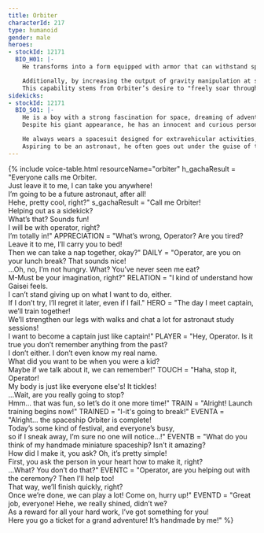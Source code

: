 ```yaml
---
title: Orbiter
characterId: 217
type: humanoid
gender: male
heroes:
- stockId: 12171
  BIO_H01: |-
    He transforms into a form equipped with armor that can withstand space debris and a parallel weapon featuring anti-gravity modules.       Gravity generators are installed on the chest, arms, and legs, allowing Orbiter to move freely even in low-gravity or zero-gravity        environments by manipulating gravitational fields.

    Additionally, by increasing the output of gravity manipulation at specific coordinates, they can attract or fix objects in place.
    This capability stems from Orbiter’s desire to "freely soar through space," reflecting their pure and straightforward enthusiasm for      adventure.
sidekicks:
- stockId: 12171
  BIO_S01: |-
    He is a boy with a strong fascination for space, dreaming of adventuring through the vastness of the cosmos.
    Despite his giant appearance, he has an innocent and curious personality, with his facial expressions on the face display changing        rapidly.

    He always wears a spacesuit designed for extravehicular activities, showing a strong resistance to removing it.
    Aspiring to be an astronaut, he often goes out under the guise of training and information gathering, turning his walks and playtime      into opportunities for exploration.
---
```


{% include voice-table.html resourceName="orbiter"
h_gachaResult = "Everyone calls me Orbiter.<br>Just leave it to me, I can take you anywhere!<br>I’m going to be a future astronaut, after all!<br>Hehe, pretty cool, right?"
s_gachaResult = "Call me Orbiter!<br>Helping out as a sidekick?<br>What’s that? Sounds fun!<br>I will be with operator, right?<br>I’m totally in!"
APPRECIATION = "What’s wrong, Operator? Are you tired?<br>Leave it to me, I’ll carry you to bed!<br>Then we can take a nap together, okay?"
DAILY = "Operator, are you on your lunch break? That sounds nice!<br>…Oh, no, I’m not hungry. What? You’ve never seen me eat?<br>M-Must be your imagination, right?"
RELATION = "I kind of understand how Gaisei feels.<br>I can’t stand giving up on what I want to do, either.<br>If I don’t try, I’ll regret it later, even if I fail."
HERO = "The day I meet captain, we’ll train together!<br>We’ll strengthen our legs with walks and chat a lot for astronaut study sessions!<br>I want to become a captain just like captain!"
PLAYER = "Hey, Operator. Is it true you don’t remember anything from the past?<br>I don’t either. I don’t even know my real name.<br>What did you want to be when you were a kid?<br>Maybe if we talk about it, we can remember!"
TOUCH = "Haha, stop it, Operator!<br>My body is just like everyone else's! It tickles!<br>...Wait, are you really going to stop?<br>Hmm... that was fun, so let’s do it one more time!"
TRAIN = "Alright! Launch training begins now!"
TRAINED = "I-it's going to break!"
EVENTA = "Alright… the spaceship Orbiter is complete!<br>Today’s some kind of festival, and everyone’s busy,<br>so if I sneak away, I’m sure no one will notice…!"
EVENTB = "What do you think of my handmade miniature spaceship? Isn’t it amazing?<br>How did I make it, you ask? Oh, it’s pretty simple!<br>First, you ask the person in your heart how to make it, right?<br>…What? You don’t do that?"
EVENTC = "Operator, are you helping out with the ceremony? Then I’ll help too!<br>That way, we’ll finish quickly, right?<br>Once we’re done, we can play a lot! Come on, hurry up!"
EVENTD = "Great job, everyone! Hehe, we really shined, didn’t we?<br>As a reward for all your hard work, I’ve got something for you!<br>Here you go a ticket for a grand adventure! It’s handmade by me!"
%}
